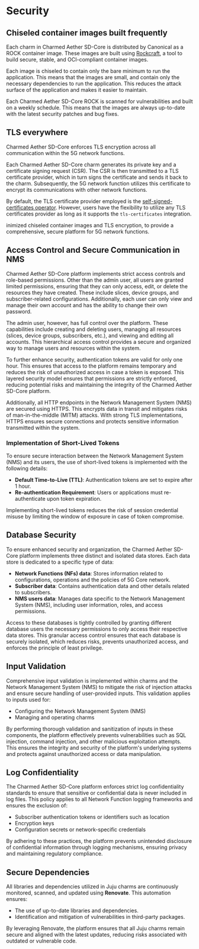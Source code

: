 # Security

## Chiseled container images built frequently

Each charm in Charmed Aether SD-Core is distributed by Canonical as a ROCK container image. These images are built using [Rockcraft]( https://documentation.ubuntu.com/rockcraft/en/latest/), a tool to build secure, stable, and OCI-compliant container images.

Each image is chiseled to contain only the bare minimum to run the application. This means that the images are small, and contain only the necessary dependencies to run the application. This reduces the attack surface of the application and makes it easier to maintain.

Each Charmed Aether SD-Core ROCK is scanned for vulnerabilities and built on a weekly schedule. This means that the images are always up-to-date with the latest security patches and bug fixes.

## TLS everywhere

Charmed Aether SD-Core enforces TLS encryption across all communication within the 5G network functions.

Each Charmed Aether SD-Core charm generates its private key and a certificate signing request (CSR). The CSR is then transmitted to a TLS certificate provider, which in turn signs the certificate and sends it back to the charm. Subsequently, the 5G network function utilizes this certificate to encrypt its communications with other network functions.

By default, the TLS certificate provider employed is the [self-signed-certificates operator](https://charmhub.io/self-signed-certificates). However, users have the flexibility to utilize any TLS certificates provider as long as it supports the `tls-certificates` integration.

inimized chiseled container images and TLS encryption, to provide a comprehensive, secure platform for 5G network functions.

## Access Control and Secure Communication in NMS

Charmed Aether SD-Core platform implements strict access controls and role-based permissions. Other than the admin user, all users are granted limited permissions, ensuring that they can only access, edit, or delete the resources they have created. These include slices, device groups, and subscriber-related configurations. Additionally, each user can only view and manage their own account and has the ability to change their own password.

The admin user, however, has full control over the platform. These capabilities include creating and deleting users, managing all resources (slices, device groups, subscribers, etc.), and viewing and editing all accounts. This hierarchical access control provides a secure and organized way to manage users and resources within the system.

To further enhance security, authentication tokens are valid for only one hour. This ensures that access to the platform remains temporary and reduces the risk of unauthorized access in case a token is exposed. This layered security model ensures that permissions are strictly enforced, reducing potential risks and maintaining the integrity of the Charmed Aether SD-Core platform.

Additionally, all HTTP endpoints in the Network Management System (NMS) are secured using HTTPS. This encrypts data in transit and mitigates risks of man-in-the-middle (MITM) attacks. With strong TLS implementations, HTTPS ensures secure connections and protects sensitive information transmitted within the system.

### Implementation of Short-Lived Tokens

To ensure secure interaction between the Network Management System (NMS) and its users, the use of short-lived tokens is implemented with the following details:

- **Default Time-to-Live (TTL)**: Authentication tokens are set to expire after 1 hour.
- **Re-authentication Requirement**: Users or applications must re-authenticate upon token expiration.

Implementing short-lived tokens reduces the risk of session credential misuse by limiting the window of exposure in case of token compromise.

## Database Security

To ensure enhanced security and organization, the Charmed Aether SD-Core platform implements three distinct and isolated data stores. Each data store is dedicated to a specific type of data:

- **Network Functions (NFs) data**: Stores information related to configurations, operations and the policies of 5G Core network.
- **Subscriber data**: Contains authentication data and other details related to subscribers.
- **NMS users data**: Manages data specific to the Network Management System (NMS), including user information, roles, and access permissions.

Access to these databases is tightly controlled by granting different database users the necessary permissions to only access their respective data stores. This granular access control ensures that each database is securely isolated, which reduces risks, prevents unauthorized access, and enforces the principle of least privilege.

## Input Validation

Comprehensive input validation is implemented within charms and the Network Management System (NMS) to mitigate the risk of injection attacks and ensure secure handling of user-provided inputs. This validation applies to inputs used for:

- Configuring the Network Management System (NMS)
- Managing and operating charms

By performing thorough validation and sanitization of inputs in these components, the platform effectively prevents vulnerabilities such as SQL injection, command injection, and other malicious exploitation attempts. This ensures the integrity and security of the platform's underlying systems and protects against unauthorized access or data manipulation.

## Log Confidentiality

The Charmed Aether SD-Core platform enforces strict log confidentiality standards to ensure that sensitive or confidential data is never included in log files. This policy applies to all Network Function logging frameworks and ensures the exclusion of:

- Subscriber authentication tokens or identifiers such as location
- Encryption keys
- Configuration secrets or network-specific credentials

By adhering to these practices, the platform prevents unintended disclosure of confidential information through logging mechanisms, ensuring privacy and maintaining regulatory compliance.

## Secure Dependencies

All libraries and dependencies utilized in Juju charms are continuously monitored, scanned, and updated using **Renovate**. This automation ensures:

- The use of up-to-date libraries and dependencies.
- Identification and mitigation of vulnerabilities in third-party packages.

By leveraging Renovate, the platform ensures that all Juju charms remain secure and aligned with the latest updates, reducing risks associated with outdated or vulnerable code.